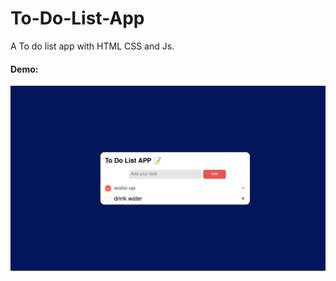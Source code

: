 # To-Do-List-App
A To do list app with HTML CSS and Js.
#### Demo:

![Demo Images](Assists/demo.png)
